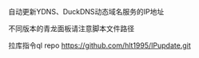 自动更新YDNS、DuckDNS动态域名服务的IP地址

不同版本的青龙面板请注意脚本文件路径

拉库指令ql repo https://github.com/hlt1995/IPupdate.git
